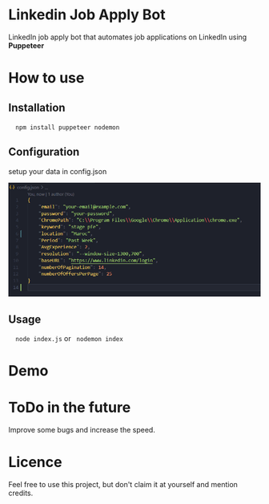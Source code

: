 # Linkedin Job Apply Bot
LinkedIn job apply bot that automates job applications on LinkedIn using **Puppeteer**

# How to use
## Installation

 `  npm install puppeteer nodemon`
 

## Configuration

setup your data in  config.json

<img src="https://github.com/adnanedrief/linkedin-job-apply-automation/blob/main/config-setup.png?raw=true">

 ## Usage
  `  node index.js` or  ` nodemon index`
 # Demo
 
 # ToDo in the future
Improve some bugs and increase the speed.

# Licence
Feel free to use this project, but don't claim it at yourself and mention credits.
